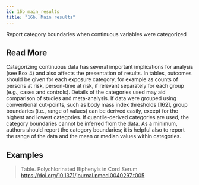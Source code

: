 ```yaml
---
id: 16b_main_results
title: "16b. Main results"
---
```

Report category boundaries when continuous variables were categorized

## Read More

Categorizing continuous data has several important implications for analysis (see Box 4) and also affects the presentation of results. In tables, outcomes should be given for each exposure category, for example as counts of persons at risk, person-time at risk, if relevant separately for each group (e.g., cases and controls). Details of the categories used may aid comparison of studies and meta-analysis. If data were grouped using conventional cut-points, such as body mass index thresholds [162], group boundaries (i.e., range of values) can be derived easily, except for the highest and lowest categories. If quantile-derived categories are used, the category boundaries cannot be inferred from the data. As a minimum, authors should report the category boundaries; it is helpful also to report the range of the data and the mean or median values within categories.

## Examples

> Table. Polychlorinated Biphenyls in Cord Serum
https://doi.org/10.1371/journal.pmed.0040297.t005